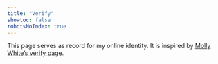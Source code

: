```yaml
---
title: "Verify"
showtoc: false
robotsNoIndex: true
---
```

This page serves as record for my online identity. It is inspired by [Molly White’s verify page](https://www.mollywhite.net/verify/).
